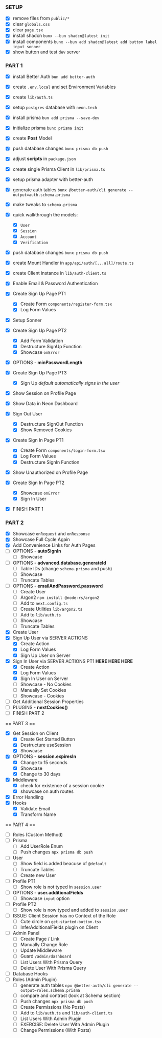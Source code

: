 ### SETUP

- [x] remove files from `public/*`
- [x] clear `globals.css`
- [x] clear `page.tsx`
- [x] install shadcn `bunx --bun shadcn@latest init`
- [x] install components `bunx --bun add shadcn@latest add button label input sonner`
- [x] show button and test `dev` server

### PART 1

- [x] install Better Auth `bun add better-auth`
- [x] create `.env.local` and set Environment Variables
- [x] create `lib/auth.ts`
- [x] setup `postgres` database with `neon.tech`
- [x] install prisma `bun add prisma --save-dev`
- [x] initialize prisma `bunx prisma init`
- [x] create **Post** Model
- [x] push database changes `bunx prisma db push`
- [x] adjust **scripts** in `package.json`

- [x] create single Prisma Client in `lib/prisma.ts`
- [x] setup prisma adapter with better-auth
- [x] generate auth tables `bunx @better-auth/cli generate --output=auth.schema.prisma`
- [x] make tweaks to `schema.prisma`
- [x] quick walkthrough the models:
  - [x] `User`
  - [x] `Session`
  - [x] `Account`
  - [x] `Verification`
- [x] push database changes `bunx prisma db push`
- [x] create Mount Handler in `app/api/auth/[...all]/route.ts`
- [x] create Client instance in `lib/auth-client.ts`

- [x] Enable Email & Password Authentication
- [x] Create Sign Up Page PT1
  - [x] Create Form `components/register-form.tsx`
  - [x] Log Form Values
- [x] Setup Sonner
- [x] Create Sign Up Page PT2
  - [x] Add Form Validation
  - [x] Destructure SignUp Function
  - [x] Showcase `onError`
- [x] OPTIONS - **minPasswordLength**
- [x] Create Sign Up Page PT3
  - [x] Sign Up _default automatically signs in the user_
- [x] Show Session on Profile Page
- [x] Show Data in Neon Dashboard
- [x] Sign Out User
  - [x] Destructure SignOut Function
  - [x] Show Removed Cookies
- [x] Create Sign In Page PT1
  - [x] Create Form `components/login-form.tsx`
  - [x] Log Form Values
  - [x] Destructure SignIn Function
- [x] Show Unauthorized on Profile Page
- [x] Create Sign In Page PT2
  - [x] Showcase `onError`
  - [x] Sign In User
- [x] FINISH PART 1

### PART 2

- [x] Showcase `onRequest` and `onResponse`
- [x] Showcase Full Cycle Again
- [x] Add Convenience Links for Auth Pages
- [ ] OPTIONS - **autoSignIn**
  - [ ] Showcase
- [ ] OPTIONS - **advanced.database.generateId**
  - [ ] Table IDs (change `schema.prisma` and push)
  - [ ] Showcase
  - [ ] Truncate Tables
- [ ] OPTIONS - **emailAndPassword.password**
  - [ ] Create User
  - [ ] Argon2 `npm install @node-rs/argon2`
  - [ ] Add to `next.config.ts`
  - [ ] Create Utilities `lib/argon2.ts`
  - [ ] Add to `lib/auth.ts`
  - [ ] Showcase
  - [ ] Truncate Tables
- [x] Create User
- [x] Sign Up User via SERVER ACTIONS
  - [x] Create Action
  - [x] Log Form Values
  - [x] Sign Up User on Server
- [x] Sign In User via SERVER ACTIONS PT1 **HERE HERE HERE**
  - [x] Create Action
  - [x] Log Form Values
  - [x] Sign In User on Server
  - [ ] Showcase - No Cookies
  - [ ] Manually Set Cookies
  - [ ] Showcase - Cookies
- [ ] Get Additional Session Properties
- [ ] PLUGINS - **nextCookies()**
- [ ] FINISH PART 2

== PART 3 ==

- [x] Get Session on Client
  - [x] Create Get Started Button
  - [x] Destructure useSession
  - [x] Showcase
- [x] OPTIONS - **session.expiresIn**
  - [x] Change to 15 seconds
  - [x] Showcase
  - [x] Change to 30 days
- [x] Middleware
  - [x] check for existence of a session cookie
  - [x] showcase on auth routes
- [x] Error Handling
- [x] Hooks
  - [x] Validate Email
  - [x] Transform Name

== PART 4 ==

- [ ] Roles (Custom Method)
- [ ] Prisma
  - [ ] Add UserRole Enum
  - [ ] Push changes `npx prisma db push`
- [ ] User
  - [ ] Show field is added beacuse of `@default`
  - [ ] Truncate Tables
  - [ ] Create new User
- [ ] Profile PT1
  - [ ] Show role is not typed in `session.user`
- [ ] OPTIONS - **user.additionalFields**
  - [ ] Showcase `input` option
- [ ] Profile PT2
  - [ ] Show role is now typed and added to `session.user`
- [ ] ISSUE: Client Session has no Context of the Role
  - [ ] Cute circle on `get-started-button.tsx`
  - [ ] InferAdditionalFields plugin on Client
- [ ] Admin Panel
  - [ ] Create Page / Link
  - [ ] Manually Change Role
  - [ ] Update Middleware
  - [ ] Guard `/admin/dashboard`
  - [ ] List Users With Prisma Query
  - [ ] Delete User With Prisma Query
- [ ] Database Hooks
- [ ] Roles (Admin Plugin)
  - [ ] generate auth tables `npx @better-auth/cli generate --output=roles.schema.prisma`
  - [ ] compare and contrast (look at Schema section)
  - [ ] Push changes `npx prisma db push`
  - [ ] Create Permissions (No Posts)
  - [ ] Add to `lib/auth.ts` and `lib/auth-client.ts`
  - [ ] List Users With Admin Plugin
  - [ ] EXERCISE: Delete User With Admin Plugin
  - [ ] Change Permissions (With Posts)
